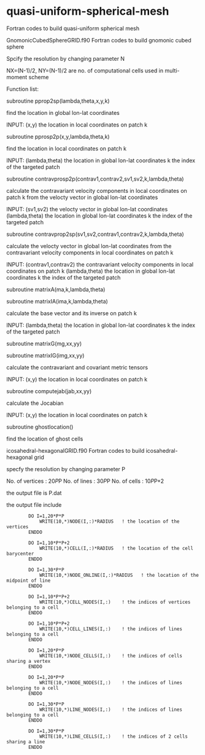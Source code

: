 # quasi-uniform-spherical-mesh
Fortran codes to build quasi-uniform spherical mesh


GnomonicCubedSphereGRID.f90
Fortran codes to build gnomonic cubed sphere 

Spcify the resolution by changing parameter N

NX=(N-1)/2, NY=(N-1)/2 are no. of computational cells used in multi-moment scheme

Function list:

subroutine pprop2sp(lambda,theta,x,y,k)

find the location in global lon-lat coordinates

INPUT: 
(x,y) the location in local coordinates on patch k

subroutine pprosp2p(x,y,lambda,theta,k)

find the location in local coordinates on patch k

INPUT: 
(lambda,theta) the location in global lon-lat coordinates
k the index of the targeted patch

subroutine contravprosp2p(contrav1,contrav2,sv1,sv2,k,lambda,theta)

calculate the contravariant velocity components in local coordinates on patch k from the velocty vector in global lon-lat coordinates

INPUT: 
(sv1,sv2) the velocty vector in global lon-lat coordinates
(lambda,theta) the location in global lon-lat coordinates
k the index of the targeted patch

subroutine contravprop2sp(sv1,sv2,contrav1,contrav2,k,lambda,theta)

calculate the velocty vector in global lon-lat coordinates from the contravariant velocity components in local coordinates on patch k

INPUT: (contrav1,contrav2) the contravariant velocity components in local coordinates on patch k
(lambda,theta) the location in global lon-lat coordinates
k the index of the targeted patch

subroutine matrixA(ma,k,lambda,theta)

subroutine matrixIA(ima,k,lambda,theta)

calculate the base vector and its inverse on patch k

INPUT: 
(lambda,theta) the location in global lon-lat coordinates
k the index of the targeted patch

subroutine matrixG(mg,xx,yy)

subroutine matrixIG(img,xx,yy)

calculate the contravariant and covariant metric tensors

INPUT: 
(x,y) the location in local coordinates on patch k

subroutine computejab(jab,xx,yy)

calculate the Jocabian

INPUT: 
(x,y) the location in local coordinates on patch k

subroutine ghostlocation()

find the location of ghost cells

icosahedral-hexagonalGRID.f90
Fortran codes to build icosahedral-hexagonal grid

specfy the resolution by changing parameter P

No. of vertices : 20*P*P
No. of lines : 30*P*P
No. of cells : 10*P*P+2

the output file is P.dat

the output file include

			DO I=1,20*P*P 
				WRITE(10,*)NODE(I,:)*RADIUS   ! the location of the vertices
			ENDDO
      
			DO I=1,10*P*P+2
				WRITE(10,*)CELL(I,:)*RADIUS   ! the location of the cell barycenter
			ENDDO
      
			DO I=1,30*P*P 
				WRITE(10,*)NODE_ONLINE(I,:)*RADIUS   ! the location of the midpoint of line 
			ENDDO

			DO I=1,10*P*P+2
				WRITE(10,*)CELL_NODES(I,:)    ! the indices of vertices belonging to a cell
			ENDDO
      
			DO I=1,10*P*P+2
				WRITE(10,*)CELL_LINES(I,:)    ! the indices of lines belonging to a cell
			ENDDO

			DO I=1,20*P*P
				WRITE(10,*)NODE_CELLS(I,:)    ! the indices of cells sharing a vertex
			ENDDO

			DO I=1,20*P*P
				WRITE(10,*)NODE_NODES(I,:)    ! the indices of lines belonging to a cell
			ENDDO

			DO I=1,30*P*P
				WRITE(10,*)LINE_NODES(I,:)    ! the indices of lines belonging to a cell
			ENDDO
      
			DO I=1,30*P*P
				WRITE(10,*)LINE_CELLS(I,:)    ! the indices of 2 cells sharing a line
			ENDDO

